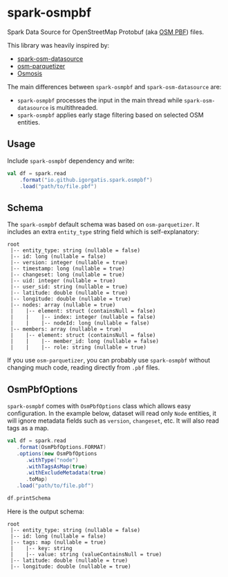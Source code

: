 # spark-osmpbf
Spark Data Source for OpenStreetMap Protobuf (aka [OSM PBF](https://wiki.openstreetmap.org/wiki/PBF_Format)) files.

This library was heavily inspired by:
* [spark-osm-datasource](https://github.com/woltapp/spark-osm-datasource)
* [osm-parquetizer](https://github.com/adrianulbona/osm-parquetizer)
* [Osmosis](https://github.com/openstreetmap/osmosis)

The main differences between `spark-osmpbf` and `spark-osm-datasource` are:
* `spark-osmpbf` processes the input in the main thread while
`spark-osm-datasource` is multithreaded.
* `spark-osmpbf` applies early stage filtering based on selected OSM entities.

## Usage
Include `spark-osmpbf` dependency and write:
```scala
val df = spark.read
    .format("io.github.igorgatis.spark.osmpbf")
    .load("path/to/file.pbf")
```

## Schema
The `spark-osmpbf` default schema was based on `osm-parquetizer`. It includes
an extra `entity_type` string field which is self-explanatory:

```
root
 |-- entity_type: string (nullable = false)
 |-- id: long (nullable = false)
 |-- version: integer (nullable = true)
 |-- timestamp: long (nullable = true)
 |-- changeset: long (nullable = true)
 |-- uid: integer (nullable = true)
 |-- user_sid: string (nullable = true)
 |-- latitude: double (nullable = true)
 |-- longitude: double (nullable = true)
 |-- nodes: array (nullable = true)
 |    |-- element: struct (containsNull = false)
 |    |    |-- index: integer (nullable = false)
 |    |    |-- nodeId: long (nullable = false)
 |-- members: array (nullable = true)
 |    |-- element: struct (containsNull = false)
 |    |    |-- member_id: long (nullable = false)
 |    |    |-- role: string (nullable = true)
```

If you use `osm-parquetizer`, you can probably use `spark-osmpbf` without
changing much code, reading directly from `.pbf` files.

## OsmPbfOptions
`spark-osmpbf` comes with `OsmPbfOptions` class which allows easy
configuration. In the example below, dataset will read only `Node` entities,
it will ignore metadata fields such as `version`, `changeset`, etc. It will
also read tags as a map.

```scala
val df = spark.read
   .format(OsmPbfOptions.FORMAT)
   .options(new OsmPbfOptions
      .withType("node")
      .withTagsAsMap(true)
      .withExcludeMetadata(true)
      .toMap)
   .load("path/to/file.pbf")

df.printSchema
```
Here is the output schema:
```
root
 |-- entity_type: string (nullable = false)
 |-- id: long (nullable = false)
 |-- tags: map (nullable = true)
 |    |-- key: string
 |    |-- value: string (valueContainsNull = true)
 |-- latitude: double (nullable = true)
 |-- longitude: double (nullable = true)
```


